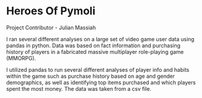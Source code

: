 # Heroes Of Pymoli
Project Contributor - Julian Massiah

I ran several different analyses on a large set of video game user data using pandas in python. Data was based on fact information and purchasing history of players in a fabricated massive multiplayer role-playing game (MMORPG).

I utilized pandas to run several different analyses of player info and habits within the game such as purchase history based on age and gender demographics, as well as identifying top items purchased and which players spent the most money. The data was taken from a csv file.  
